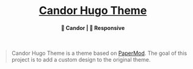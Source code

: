 <h1 align=center><a href="https://diletta.dev" rel="nofollow">Candor Hugo Theme</a></h1>

<h4 align=center>🌙 Candor | 📱 Responsive</h4>
<br>

> Candor Hugo Theme is a theme based on [PaperMod](https://adityatelange.github.io/hugo-PaperMod/).
> The goal of this project is to add a custom design to the original theme.



